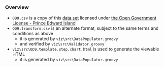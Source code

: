 
### Overview

* `OD9.csv` is a copy of this [data set](https://www.princeedwardisland.ca/en/service/official-pei-school-enrollment-1999-2015-open-data) licensed under [the Open Government License - Prince Edward Island](https://www.princeedwardisland.ca/en/information/finance/open-government-licence-prince-edward-island)
* `OD9.transform.csv` is an alternate format, subject to the same terms and conditions as above
    * it is generated by `viz\src\DataPopulator.groovy`
    * and verified by `viz\src\Validator.groovy`
* `viz\src\OD9.template.step.chart.html` is used to generate the viewable HTML
    * it is generated by `viz\src\DataPopulator.groovy`
